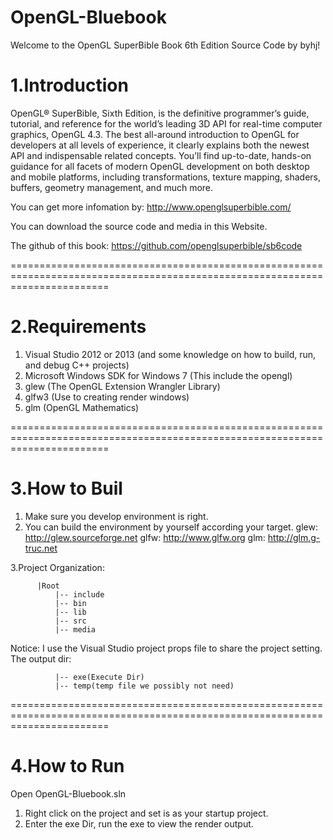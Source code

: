 # OpenGL-Bluebook
Welcome to the OpenGL SuperBible Book 6th Edition Source Code by byhj!

1.Introduction
============================================================================================================================
OpenGL® SuperBible, Sixth Edition, is the definitive programmer’s guide, tutorial, and reference for the world’s leading 3D API for real-time computer graphics, OpenGL 4.3. The best all-around introduction to OpenGL for developers at all levels of experience, it clearly explains both the newest API and indispensable related concepts. You’ll find up-to-date, hands-on guidance for all facets of modern OpenGL development on both desktop and mobile platforms, including transformations, texture mapping, shaders, buffers, geometry management, and much more.

You can get more infomation by: http://www.openglsuperbible.com/

You can download the source code and media in this Website. 

The github of this book: https://github.com/openglsuperbible/sb6code

=============================================================================================================================

 
2.Requirements
=============================================================================================================================
  1. Visual Studio 2012 or 2013 (and some knowledge on how to build, run, and debug C++ projects)
  2. Microsoft Windows SDK for Windows 7 (This include the opengl)
  3. glew (The OpenGL Extension Wrangler Library)
  4. glfw3 (Use to creating render windows)
  5. glm (OpenGL Mathematics)
  
=============================================================================================================================

3.How to Buil
=============================================================================================================================
  1. Make sure you develop environment is right.
  2. You can build the environment by yourself according your target.
  glew: http://glew.sourceforge.net
  glfw: http://www.glfw.org
  glm:  http://glm.g-truc.net
  
  3.Project Organization:

		  |Root
              |-- include 
              |-- bin
              |-- lib
              |-- src
              |-- media
              
 Notice: I use the Visual Studio project props file to share the project setting.
         The output dir:
         
              |-- exe(Execute Dir) 
              |-- temp(temp file we possibly not need) 

=============================================================================================================================

4.How to Run
=============================================================================================================================
Open OpenGL-Bluebook.sln
  1. Right click on the project and set is as your startup project.
  2. Enter the exe Dir, run the exe to view the render output.
  
